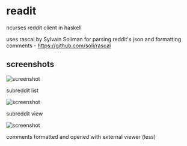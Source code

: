 # readit

ncurses reddit client in haskell

uses rascal by Sylvain Soliman for parsing reddit's json and formatting comments - https://github.com/soli/rascal

## screenshots

![screenshot](http://i.imgur.com/0nEfqT5.png)

subreddit list

![screenshot](http://i.imgur.com/iUXYpN5.png)

subreddit view

![screenshot](http://i.imgur.com/4fpDuib.png)

comments formatted and opened with external viewer (less)
